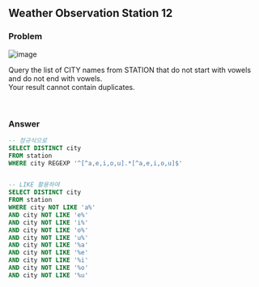 ## Weather Observation Station 12

### Problem

![image](https://user-images.githubusercontent.com/84497369/182011975-0d8857d7-fb64-47f2-9608-ae5309e8cec0.png)

Query the list of CITY names from STATION that do not start with vowels and do not end with vowels. <br>
Your result cannot contain duplicates.


<br>

### Answer

```sql
-- 정규식으로
SELECT DISTINCT city
FROM station
WHERE city REGEXP '^[^a,e,i,o,u].*[^a,e,i,o,u]$'


-- LIKE 활용하여
SELECT DISTINCT city
FROM station
WHERE city NOT LIKE 'a%'
AND city NOT LIKE 'e%'
AND city NOT LIKE 'i%'
AND city NOT LIKE 'o%'
AND city NOT LIKE 'u%'
AND city NOT LIKE '%a'
AND city NOT LIKE '%e'
AND city NOT LIKE '%i'
AND city NOT LIKE '%o'
AND city NOT LIKE '%u'
```
